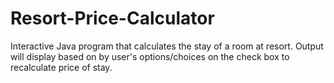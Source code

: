 # Resort-Price-Calculator
Interactive Java program that calculates the stay of a room at resort. Output will display based on by user's options/choices on the check box to recalculate price of stay.

